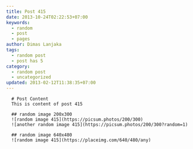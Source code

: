 ```yaml
---
title: Post 415
date: 2013-10-24T02:22:53+07:00
keywords:
  - random
  - post
  - pages
author: Dimas Lanjaka
tags:
  - random post
  - post has 5
category:
  - random post
  - uncategorized
updated: 2013-02-12T11:38:35+07:00
---
```


      # Post Content
      This is content of post 415

      ## random image 200x300
      ![random image 415](https://picsum.photos/200/300)
      ![another random image 415](https://picsum.photos/200/300?random=1)

      ## random image 640x480
      ![random image 415](https://placeimg.com/640/480/any)
      